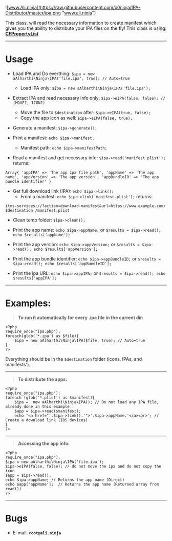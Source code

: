 ![www.Ali.ninja](https://raw.githubusercontent.com/x0ninja/IPA-Distributor/master/ipa.png "www.ali.ninja")

This class, will read the necessary information to create manifest which gives you the ability to distribute your IPA files on the fly!
This class is using: **[CFPropertyList](https://github.com/rodneyrehm/CFPropertyList)**
___
Usage
=====
- Load IPA and Do everthing:
```$ipa = new aAlharthi\Ninja\IPA('file.ipa', true); // Auto=true```
	- Load IPA only:
	```$ipa = new aAlharthi\Ninja\IPA('file.ipa');```

- Extract IPA and read necessary info only:
```$ipa->eIPA(false, false); // (MOVE?, ICON?)```
	- Move the file to
	```$destination``` after: ```$ipa->eIPA(true, false);```
	- Copy the app icon as well:
	```$ipa->eIPA(false, true);```
	
- Generate a manifest: ```$ipa->generate();```

- Print a manifest: ```echo $ipa->manifest;```
	- Manifest path: ```echo $ipa->manifestPath;```

- Read a manifest and get necessary info:
```$ipa->read('manifest.plist');``` returns:
```
Array{ 'appIPA' => 'The app ipa file path', 'appName' => 'The app name', 'appVersion' => 'The app version', 'appBundleID' => 'The app bundle identifier' }
```

- Get full download link (IPA):
```echo $ipa->link();```
	- From a manifest:
	```echo $ipa->link('manifest.plist');``` returns:
```
itms-services://?action=download-manifest&url=https://www.example.com/ $destination /manifest.plist
```

- Clean temp folder: ```$ipa->clean();```

- Print the app name: ```echo $ipa->appName;``` or ```$results = $ipa->read(); echo $results['appName'];```

- Print the app version: ```echo $ipa->appVersion;``` or ```$results = $ipa->read(); echo $results['appVersion'];```

- Print the app bundle identifier: ```echo $ipa->appBundleID;``` or ```$results = $ipa->read(); echo $results['appBundleID'];```

- Print the ipa URL: ```echo $ipa->appIPA;``` or ```$results = $ipa->read(); echo $results['appIPA'];```

___
Examples:
=====
> **To run it automatically for every .ipa file in the current dir:**
```
<?php
require_once("ipa.php");
foreach(glob('*.ipa') as $file){
	$ipa = new aAlharthi\Ninja\IPA($file, true); // Auto=true
}
?>
```
Everything should be in the ```$destination``` folder (icons, IPAs, and manifests').
___
> **To distribute the apps:**
```
<?php
require_once("ipa.php");
foreach (glob('*.plist') as $manifest){
	$ipa =  new aAlharthi\Ninja\IPA(); // Do not load any IPA file, already done in this example
	$app = $ipa->read($manifest);
	echo '<a href="'.$ipa->link().'">'.$ipa->appName.'</a><br>'; // Create a download link (IOS devices)
}
?>
```
___
> **Accessing the app info:**
```
<?php
require_once("ipa.php");
$ipa = new aAlharthi\Ninja\IPA('file.ipa');
$ipa->eIPA(false, false); // do not move the ipa and do not copy the icon 
$app = $ipa->read();
echo $ipa->appName; // Returns the app name (Direct)
echo $app['appName'];  // Returns the app name (Returned array from read())
?>
```
___

Bugs
=====
- E-mail: **```root@ali.ninja```**
